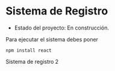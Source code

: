 <h1>Sistema de Registro</h1>

- Estado del proyecto: En construcción.

Para ejecutar el sistema debes poner 

  ```npm install react```

  Sistema de registro 2
